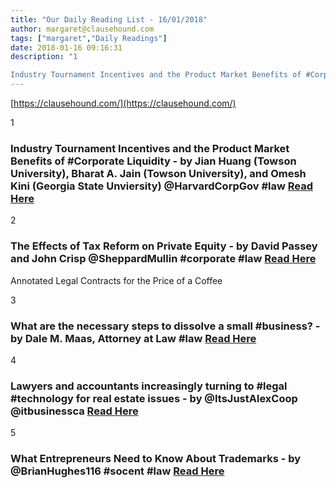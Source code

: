 ```yaml
---
title: "Our Daily Reading List - 16/01/2018"
author: margaret@clausehound.com
tags: ["margaret","Daily Readings"]
date: 2018-01-16 09:16:31
description: "1

Industry Tournament Incentives and the Product Market Benefits of #Corporate Liquidity - by Jian Huang (Towson University), Bharat A. Jain (Towson University), and Omesh Kini (Georgia State Unvi..."
---
```


[https://clausehound.com/](https://clausehound.com/)

1

### Industry Tournament Incentives and the Product Market Benefits of #Corporate Liquidity - by Jian Huang (Towson University), Bharat A. Jain (Towson University), and Omesh Kini (Georgia State Unviersity) @HarvardCorpGov #law [Read Here](https://goo.gl/feBLzY)

 

2

### The Effects of Tax Reform on Private Equity - by David Passey and John Crisp @SheppardMullin #corporate #law [Read Here](https://goo.gl/e8xDRA)

Annotated Legal Contracts
for the Price of a Coffee

3

### What are the necessary steps to dissolve a small #business? - by Dale M. Maas, Attorney at Law #law [Read Here](https://goo.gl/Kx3XTc)

 

4

### Lawyers and accountants increasingly turning to #legal #technology for real estate issues - by @ItsJustAlexCoop @itbusinessca  [Read Here](https://goo.gl/J9vKHD)

 

5

### What Entrepreneurs Need to Know About Trademarks - by @BrianHughes116 #socent #law [Read Here](https://goo.gl/HNQqzM)

 